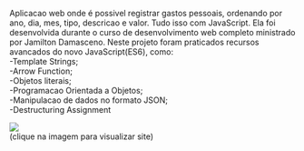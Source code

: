 Aplicacao web onde é possivel registrar gastos pessoais, ordenando por ano, dia, mes, tipo, descricao e valor. Tudo isso com JavaScript. Ela foi desenvolvida durante o curso de desenvolvimento web completo ministrado por Jamilton Damasceno.
Neste projeto foram praticados recursos avancados do novo JavaScript(ES6), como:<br/>
-Template Strings;<br/>
-Arrow Function;<br/>
-Objetos literais;<br/>
-Programacao Orientada a Objetos;<br/>
-Manipulacao de dados no formato JSON;<br/>
-Destructuring Assignment<br/>

[![](https://werlencardoso.files.wordpress.com/2020/09/despesas.jpg?w=500)](http://werlendev.cf/orcamento-pessoal/)<br/>
(clique na imagem para visualizar site)

